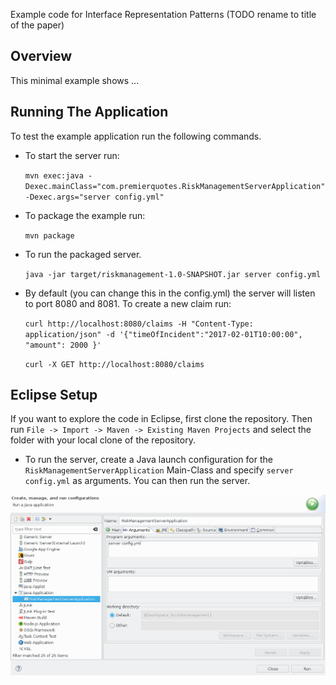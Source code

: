 Example code for Interface Representation Patterns (TODO rename to title of the paper)

## Overview

This minimal example shows ...

## Running The Application

To test the example application run the following commands.

* To start the server run:

	```mvn exec:java -Dexec.mainClass="com.premierquotes.RiskManagementServerApplication" -Dexec.args="server config.yml"```

* To package the example run:

	```mvn package```

* To run the packaged server.

	```java -jar target/riskmanagement-1.0-SNAPSHOT.jar server config.yml```

* By default (you can change this in the config.yml) the server will listen to port 8080 and 8081. To create a new claim run:

	```curl http://localhost:8080/claims -H "Content-Type: application/json" -d '{"timeOfIncident":"2017-02-01T10:00:00", "amount": 2000 }'```
	
	```curl -X GET http://localhost:8080/claims```


## Eclipse Setup

If you want to explore the code in Eclipse, first clone the repository. Then run ```File -> Import -> Maven -> Existing Maven Projects``` and select the folder with your local clone of the repository. 

* To run the server, create a Java launch configuration for the ```RiskManagementServerApplication``` Main-Class and specify ```server config.yml``` as arguments. You can then run the server.

![Launch Configuration](https://raw.githubusercontent.com/web-apis/riskmanagement-server/master/img/eclipse-launch-configuration.png)

